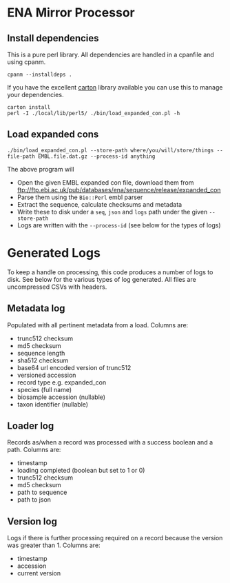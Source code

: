 # ENA Mirror Processor

## Install dependencies

This is a pure perl library. All dependencies are handled in a cpanfile and using cpanm.

```
cpanm --installdeps .
```

If you have the excellent [carton](https://metacpan.org/pod/Carton) library available you can use this to manage your dependencies.

```
carton install
perl -I ./local/lib/perl5/ ./bin/load_expanded_con.pl -h
```

## Load expanded cons

```
./bin/load_expanded_con.pl --store-path where/you/will/store/things --file-path EMBL.file.dat.gz --process-id anything
```

The above program will

- Open the given EMBL expanded con file, download them from ftp://ftp.ebi.ac.uk/pub/databases/ena/sequence/release/expanded_con
- Parse them using the `Bio::Perl` embl parser
- Extract the sequence, calculate checksums and metadata
- Write these to disk under a `seq`, `json` and `logs` path under the given `--store-path`
- Logs are written with the `--process-id` (see below for the types of logs)

# Generated Logs

To keep a handle on processing, this code produces a number of logs to disk. See below for the various types of log generated. All files are uncompressed CSVs with headers.

## Metadata log

Populated with all pertinent metadata from a load. Columns are:

- trunc512 checksum
- md5 checksum
- sequence length
- sha512 checksum
- base64 url encoded version of trunc512
- versioned accession
- record type e.g. expanded_con
- species (full name)
- biosample accession (nullable)
- taxon identifier (nullable)

## Loader log

Records as/when a record was processed with a success boolean and a path. Columns are:

- timestamp
- loading completed (boolean but set to 1 or 0)
- trunc512 checksum
- md5 checksum
- path to sequence
- path to json

## Version log

Logs if there is further processing required on a record because the version was greater than 1. Columns are:

- timestamp
- accession
- current version
